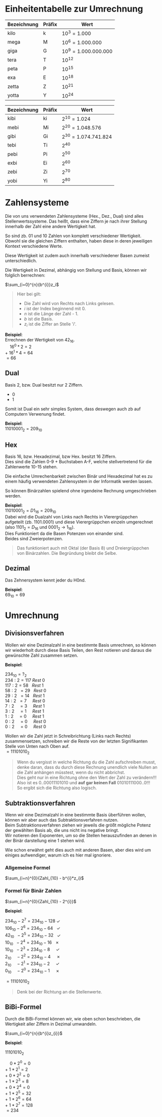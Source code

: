 # Einheitentabelle zur Umrechnung 
Bezeichnung | Präfix | Wert 
--- | --- | --- 
kilo | k | $10^{3}=1.000$
mega | M | $10^{6}=1.000.000$
giga | G | $10^{9}=1.000.000.000$
tera | T | $10^{12}$
peta | P | $10^{15}$
exa | E | $10^{18}$
zetta | Z | $10^{21}$
yotta | Y | $10^{24}$

Bezeichnung | Präfix | Wert 
--- | --- | --- 
kibi | ki | $2^{10}=1.024$
mebi | Mi | $2^{20}=1.048.576$
gibi | Gi | $2^{30}=1.074.741.824$
tebi | Ti | $2^{40}$
pebi | Pi | $2^{50}$
exbi | Ei | $2^{60}$
zebi | Zi | $2^{70}$
yobi | Yi | $2^{80}$

# Zahlensysteme 
Die von uns verwendeten Zahlensysteme (Hex., Dez., Dual) sind alles Stellenwertssysteme. Das heißt, dass eine Ziffern je nach ihrer Stellung innerhalb der Zahl eine andere Wertigkeit hat.

So sind zb. 01 und 10 Zahlen von komplett verschiedener Wertigkeit.  
Obwohl sie die gleichen Ziffern enthalten, haben diese in deren jeweiligen Kontext verschiedene Werte. 

Diese Wertigkeit ist zudem auch innerhalb verschiedener Basen zumeist unterschiedlich.

Die Wertigkeit in Dezimal, abhängig von Stellung und Basis, können wir folglich berrechnen:

$\sum_{i=0}^{n}{b^{i}}z_i$

> Hier bei gilt:  
> - Die Zahl wird von Rechts nach Links gelesen.  
> - $i$ ist der Index beginnend mit 0.
> - $n$ ist die Länge der Zahl - 1.
> - $b$ ist die Basis.  
> - $z_i$ ist die Ziffer an Stelle '$i$'.

__Beispiel__:  
Errechnen der Wertigkeit von $42_{16}$.  
$\ \ \ \ 16^{0}*2 = 2$  
$+\ 16^{1}*4 = 64$  
$= 66$

## Dual 
Basis 2, bzw. Dual besitzt nur 2 Ziffern. 
- 0
- 1

Somit ist Dual ein sehr simples System, dass deswegen auch zb auf Computern Verwenung findet.

__Beispiel__:  
$11010001_2 = 209_{10}$

## Hex 
Basis 16, bzw. Hexadezimal, bzw Hex. besitzt 16 Ziffern.  
Dies sind die Zahlen 0-9 + Buchstaben A-F, welche stellvertretend für die Zahlenwerte 10-15 stehen. 

Die einfache Umrechenbarkeit zwischen Binär und Hexadezimal hat es zu einem häufig verwendeten Zahlensystem in der Informatik werden lassen.

So können Binärzahlen spielend ohne irgendeine Rechnung umgeschrieben werden.  

__Beispiel__:  
$11010001_2 = D1_{16} = 209_{10}$  
Dabei wird die Dualzahl von Links nach Rechts in Vierergrüppchen aufgeteilt (zb. 1101.0001) und diese Vierergrüppchen einzeln umgerechnet (also $1101_2 = D_{16}$ und $0001_2$ -> $1_{16}$).  
Dies Funktioniert da die Basen Potenzen von einander sind.  
Beides sind Zweierpotenzen.  
> Das funktioniert auch mit Oktal (der Basis 8) und Dreiergrüppchen von Binärzahlen. Die Begründung bleibt die Selbe.

## Dezimal 
Das Zehnersystem kennt jeder du H0nd.

__Beispiel__:  
$69_{10} = 69$

# Umrechnung
## Divisionsverfahren
Wollen wir eine Dezimalzahl in eine bestimmte Basis umrechnen, so können wir wiederholt durch diese Basis Teilen, den Rest notieren und daraus die gewünschte Zahl zusammen setzen. 

__Beispiel__:  

$234_{10} = ?_2$  
$234:2=117\ Rest\ 0$  
$117:2=58\ \ \ Rest\ 1$  
$58:2\ \ =29\ \ \ Rest\ 0$  
$29:2\ \ =14\ \ \ Rest\ 1$  
$14:2\ \ =7\ \ \ \ \ Rest\ 0$  
$7:2\ \ \ \ =3\ \ \ \ \ Rest\ 1$  
$3:2\ \ \ \ =1\ \ \ \ \ Rest\ 1$  
$1:2\ \ \ \ =0\ \ \ \ \ Rest\ 1$  
$0:2\ \ \ \ =0\ \ \ \ \ Rest\ 0$  
$0:2\ \ \ \ =0\ \ \ \ \ Rest\ 0$  

Wollen wir die Zahl jetzt in Schreibrichtung (Links nach Rechts) zusammensetzen, schreiben wir die Reste von der letzten Signifikanten Stelle von Unten nach Oben auf.  
$=11101010_2$  
> Wenn du vergisst in welche Richtung du die Zahl aufschreiben musst, denke daran, dass du durch diese Rechnung unendlich viele Nullen an die Zahl anhängen müsstest, wenn du nicht abbrichst.   
> Dies geht nur in eine Richtung ohne den Wert der Zahl zu verändern!!!  
> Also ist es $0..00011101010$ und __auf gar keinen Fall__ $01010111000..0$!!!  
> So ergibt sich die Richtung also logisch.

## Subtraktionsverfahren
Wenn wir eine Dezimalzahl in eine bestimmte Basis überführen wollen, können wir aber auch das Subtraktionsverfahren nutzen.  
Beim Subtraktionsverfahren ziehen wir jeweils die größt mögliche Potenz der gewählten Basis ab, die uns nicht ins negative bringt.  
Wir notieren den Exponenten, um so die Stellen herauszufinden an denen in der Binär darstellung eine 1 stehen wird.  

Wie schon erwähnt geht dies auch mit anderen Basen, aber dies wird um einiges aufwendiger, warum ich es hier mal ignoriere.

### Allgemeine Formel
$\sum_{i=n}^{0}{Zahl_{10} - b^{i}*z_i}$

### Formel für Binär Zahlen
$\sum_{i=n}^{0}{Zahl_{10} - 2^{i}}$

__Beispiel__:  

$234_{10}-2^{7}=234_{10}-128$ &#10003;  
$106_{10}-2^{6}=234_{10}-64$ &nbsp;&nbsp;&#10003;  
$42_{10}\ \ -2^{5}=234_{10}-32$ &nbsp;&nbsp;&#10003;  
$10_{10}\ \ -2^{4}=234_{10}-16$ &nbsp;&nbsp;&#10007;  
$10_{10}\ \ -2^{3}=234_{10}-8$ &nbsp;&nbsp;&nbsp;&nbsp;&#10003;  
$2_{10}\ \ \ \ -2^{2}=234_{10}-4$ &nbsp;&nbsp;&nbsp;&nbsp;&#10007;  
$2_{10}\ \ \ \ -2^{1}=234_{10}-2$ &nbsp;&nbsp;&nbsp;&nbsp;&#10003;  
$0_{10}\ \ \ \ -2^{0}=234_{10}-1$ &nbsp;&nbsp;&nbsp;&nbsp;&#10007;  

$=11101010_2$
> Denk bei der Richtung an die Stellenwerte. 

## BiBi-Formel
Durch die BiBi-Formel können wir, wie oben schon beschrieben, die Wertigkeit aller Ziffern in Dezimal umwandeln.

$\sum_{i=0}^{n}{b^{i}z_{i}}$

__Beispiel__:  

$11101010_2$ 

$\ \ \ \ 0*2^{0} = 0$  
$+\ 1*2^{1} = 2$  
$+\ 0*2^{2} = 0$  
$+\ 1*2^{3} = 8$  
$+\ 0*2^{4} = 0$  
$+\ 1*2^{5} = 32$  
$+\ 1*2^{6} = 64$  
$+\ 1*2^{7} = 128$  
$=234$  
